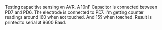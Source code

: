 Testing capacitive sensing on AVR. A 10nF Capacitor is connected between PD7 and PD6. The electrode is connected to PD7. I'm getting counter readings around 160 when not touched. And 155 when touched. Result is printed to serial at 9600 Baud. 

